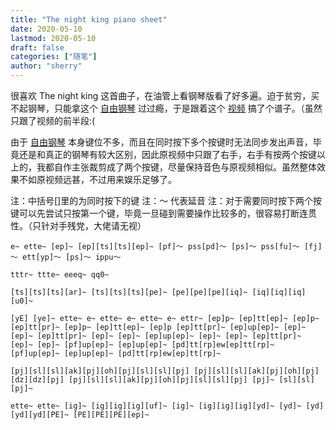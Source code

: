 ```yaml
---
title: "The night king piano sheet" 
date: 2020-05-10
lastmod: 2020-05-10
draft: false
categories: ["随笔"]
author: "sherry"
---
```

很喜欢 The night king 这首曲子，在油管上看钢琴版看了好多遍。迫于贫穷，买不起钢琴，只能拿这个 [自由钢琴](https://www.autopiano.cn/) 过过瘾，于是跟着这个 [视频](https://www.youtube.com/watch?v=zKroWMAIFYA) 搞了个谱子。（虽然只跟了视频的前半段:(

由于 [自由钢琴](https://www.autopiano.cn/) 本身键位不多，而且在同时按下多个按键时无法同步发出声音，毕竟还是和真正的钢琴有较大区别，因此原视频中只跟了右手，右手有按两个按键以上的，我都自作主张裁剪成了两个按键，尽量保持音色与原视频相似。虽然整体效果不如原视频远甚，不过用来娱乐足够了。

注：中括号[]里的为同时按下的键
注：～ 代表延音
注：对于需要同时按下两个按键可以先尝试只按第一个键，毕竟一旦碰到需要操作比较多的，很容易打断连贯性。（只针对手残党，大佬请无视）

<!--more-->

```
e~ ette~ [ep]~ [ep][ts][ts][ep]~ [pf]～ pss[pd]～ [ps]～ pss[fu]～ [fj]～ ett[yp]～ [ps]～ ippu～

tttr~ ttte~ eeeq~ qq0~

[ts][ts][ts][ar]~ [ts][ts][ts][pe]~ [pe][pe][pe][iq]~ [iq][iq][iq][u0]~

[yE] [ye]~ ette~ e~ ette~ e~ ette~ e~ ettr~ [ep]p~ [ep]tt[ep]~ [ep]p~ [ep]tt[pr]~ [ep]p~ [ep]tt[ep]~ [ep]p [ep]tt[pr]~ [ep]up[ep]~ [ep]~ [ep]~ [ep]tt[pr]~ [ep]~ [ep]~ [ep]up[ep]~ [ep]~ [ep]~ [ep]tt[pr]~ [ep]~ [ep]~ [pf]up[ep]~ [ep]up[ep]~ [pd]tt[rp]ew[ep]tt[rp]~ [pf]up[ep]~ [ep]up[ep]~ [pd]tt[rp]ew[ep]tt[rp]~  

[pj][sl][sl][ak][pj][oh][pj][sl][sl][pj] [pj][sl][sl][ak][pj][oh][pj][dz][dz][pj] [pj][sl][sl][ak][pj][oh][pj][sl][sl][pj] [pj]~ [sl][sl][pj]~

ette~ ette~ [ig]~ [ig][ig][ig][uf]~ [ig]~ [ig][ig][ig][yd]~ [yd]~ [yd][yd][yd][PE]~ [PE][PE][PE][ep]~ 
```